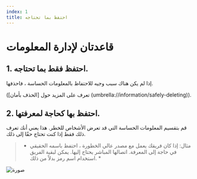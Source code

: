 ```yaml
---
index: 1
title: احتفظ بما تحتاجه
---
```

# قاعدتان لإدارة المعلومات

## 1. احتفظ فقط بما تحتاجه.

إذا لم يكن هناك سبب وجيه للاحتفاظ بالمعلومات الحساسة ، فاحذفها.

(تعرف على المزيد حول [الحذف بأمان] (umbrella://information/safely-deleting)).

## 2. احتفظ بها كحاجة لمعرفتها.

قم بتقسيم المعلومات الحساسة التي قد تعرض الأشخاص للخطر. هذا يعني أنك تعرف ذلك فقط إذا كنت تحتاج حقًا إلى ذلك.

> * مثال: إذا كان فريقك يعمل مع مصدر عالي الخطورة ، احتفظ باسمه الحقيقي في حاجة إلى المعرفة. اتصالها المباشر يحتاج إليها. يمكن لبقية الفريق استخدام اسم رمز بدلاً من ذلك. *

![صورة](managing_information1.png)